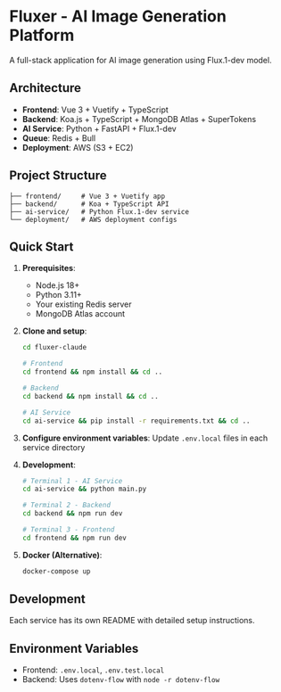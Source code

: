 # Fluxer - AI Image Generation Platform

A full-stack application for AI image generation using Flux.1-dev model.

## Architecture

- **Frontend**: Vue 3 + Vuetify + TypeScript
- **Backend**: Koa.js + TypeScript + MongoDB Atlas + SuperTokens
- **AI Service**: Python + FastAPI + Flux.1-dev
- **Queue**: Redis + Bull
- **Deployment**: AWS (S3 + EC2)

## Project Structure

```
├── frontend/     # Vue 3 + Vuetify app
├── backend/      # Koa + TypeScript API
├── ai-service/   # Python Flux.1-dev service
└── deployment/   # AWS deployment configs
```

## Quick Start

1. **Prerequisites**:
   - Node.js 18+
   - Python 3.11+
   - Your existing Redis server
   - MongoDB Atlas account

2. **Clone and setup**:
   ```bash
   cd fluxer-claude
   
   # Frontend
   cd frontend && npm install && cd ..
   
   # Backend
   cd backend && npm install && cd ..
   
   # AI Service
   cd ai-service && pip install -r requirements.txt && cd ..
   ```

3. **Configure environment variables**:
   Update `.env.local` files in each service directory

4. **Development**:
   ```bash
   # Terminal 1 - AI Service
   cd ai-service && python main.py
   
   # Terminal 2 - Backend
   cd backend && npm run dev
   
   # Terminal 3 - Frontend
   cd frontend && npm run dev
   ```

5. **Docker (Alternative)**:
   ```bash
   docker-compose up
   ```

## Development

Each service has its own README with detailed setup instructions.

## Environment Variables

- Frontend: `.env.local`, `.env.test.local`
- Backend: Uses `dotenv-flow` with `node -r dotenv-flow`